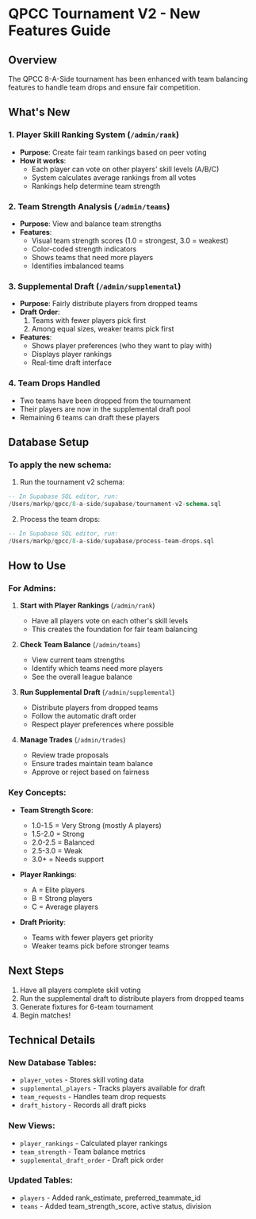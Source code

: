 # QPCC Tournament V2 - New Features Guide

## Overview
The QPCC 8-A-Side tournament has been enhanced with team balancing features to handle team drops and ensure fair competition.

## What's New

### 1. Player Skill Ranking System (`/admin/rank`)
- **Purpose**: Create fair team rankings based on peer voting
- **How it works**:
  - Each player can vote on other players' skill levels (A/B/C)
  - System calculates average rankings from all votes
  - Rankings help determine team strength

### 2. Team Strength Analysis (`/admin/teams`)
- **Purpose**: View and balance team strengths
- **Features**:
  - Visual team strength scores (1.0 = strongest, 3.0 = weakest)
  - Color-coded strength indicators
  - Shows teams that need more players
  - Identifies imbalanced teams

### 3. Supplemental Draft (`/admin/supplemental`)
- **Purpose**: Fairly distribute players from dropped teams
- **Draft Order**:
  1. Teams with fewer players pick first
  2. Among equal sizes, weaker teams pick first
- **Features**:
  - Shows player preferences (who they want to play with)
  - Displays player rankings
  - Real-time draft interface

### 4. Team Drops Handled
- Two teams have been dropped from the tournament
- Their players are now in the supplemental draft pool
- Remaining 6 teams can draft these players

## Database Setup

### To apply the new schema:
1. Run the tournament v2 schema:
```sql
-- In Supabase SQL editor, run:
/Users/markp/qpcc/8-a-side/supabase/tournament-v2-schema.sql
```

2. Process the team drops:
```sql
-- In Supabase SQL editor, run:
/Users/markp/qpcc/8-a-side/supabase/process-team-drops.sql
```

## How to Use

### For Admins:

1. **Start with Player Rankings** (`/admin/rank`)
   - Have all players vote on each other's skill levels
   - This creates the foundation for fair team balancing

2. **Check Team Balance** (`/admin/teams`)
   - View current team strengths
   - Identify which teams need more players
   - See the overall league balance

3. **Run Supplemental Draft** (`/admin/supplemental`)
   - Distribute players from dropped teams
   - Follow the automatic draft order
   - Respect player preferences where possible

4. **Manage Trades** (`/admin/trades`)
   - Review trade proposals
   - Ensure trades maintain team balance
   - Approve or reject based on fairness

### Key Concepts:

- **Team Strength Score**: 
  - 1.0-1.5 = Very Strong (mostly A players)
  - 1.5-2.0 = Strong
  - 2.0-2.5 = Balanced
  - 2.5-3.0 = Weak
  - 3.0+ = Needs support

- **Player Rankings**:
  - A = Elite players
  - B = Strong players
  - C = Average players

- **Draft Priority**:
  - Teams with fewer players get priority
  - Weaker teams pick before stronger teams

## Next Steps

1. Have all players complete skill voting
2. Run the supplemental draft to distribute players from dropped teams
3. Generate fixtures for 6-team tournament
4. Begin matches!

## Technical Details

### New Database Tables:
- `player_votes` - Stores skill voting data
- `supplemental_players` - Tracks players available for draft
- `team_requests` - Handles team drop requests
- `draft_history` - Records all draft picks

### New Views:
- `player_rankings` - Calculated player rankings
- `team_strength` - Team balance metrics
- `supplemental_draft_order` - Draft pick order

### Updated Tables:
- `players` - Added rank_estimate, preferred_teammate_id
- `teams` - Added team_strength_score, active status, division